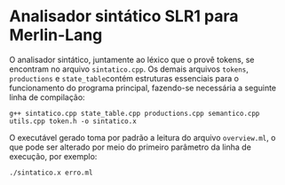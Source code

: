 # Analisador sintático SLR1 para Merlin-Lang

O analisador sintático, juntamente ao léxico que o provê tokens, se encontram no arquivo `sintatico.cpp`. Os demais arquivos `tokens`, `productions` e `state_table`contém estruturas essenciais para o funcionamento do programa principal, fazendo-se necessária a seguinte linha de compilação: 

`g++ sintatico.cpp state_table.cpp productions.cpp semantico.cpp utils.cpp token.h -o sintatico.x`

O executável gerado toma por padrão a leitura do arquivo `overview.ml`, o que pode ser alterado por meio do primeiro parâmetro da linha de execução, por exemplo:

`./sintatico.x erro.ml`